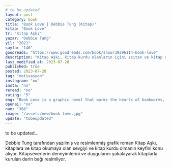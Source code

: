 ```yaml
---
# to be updated
layout: post
category: book
title: "Book Love | Debbie Tung (Kitap)"
kitap: "Book Love"
tr: "Kitap Aşkı"
yazar: "Debbie Tung"
yil: "2021"
sayfa: "140"
goodreads: "https://www.goodreads.com/book/show/39296114-book-love"
description: "Kitap Aşkı, kitap kurdu olanların içini ısıtan ve kitap okumanın keyiflerini, zorluklarını ve tutkularını sevimli çizimlerle anlatan bir grafik roman."
last_modified_at: 2023-07-28
published: true
posted: 2023-07-28
tag: "motivasyon"
instagram: "no"
insta: "no"
reread: "no"
rating: "5"
eng: "Book Love is a graphic novel that warms the hearts of bookworms, beautifully illustrating the joys, challenges, and passions of reading through adorable drawings."
openai: "no"
num: "366"
image: "/assets/new/book-love.jpg"
update: "tobeupdated"
---
```


to be updated...

Debbie Tung tarafından yazılmış ve resimlenmiş grafik roman Kitap Aşkı, kitaplara ve kitap okumaya olan sevgiyi ve kitap kurdu olmanın keyfini konu alıyor. Kitapseverlerin deneyimlerini ve duygularını yakalayarak kitaplarla kurulan derin bağı resimliyor.
